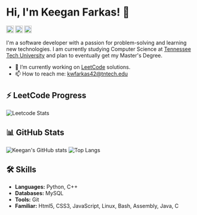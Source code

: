# Hi, I'm Keegan Farkas! 👋

[<img src='https://img.shields.io/badge/LinkedIn-0077B5?style=for-the-badge&logo=linkedin&logoColor=white' alt='linkedin' height='20'>](https://www.linkedin.com/in/keeganfarkas/) [<img src='https://img.shields.io/badge/Twitter-1DA1F2?style=for-the-badge&logo=twitter&logoColor=white' alt='twitter' height='20'>](https://twitter.com/keegan_5_) [<img src='https://img.shields.io/badge/Website-3b5998?style=for-the-badge&logo=google-chrome&logoColor=white' alt='website' height='20'>]([https://yourwebsite.com](https://keeganfarkas.github.io/))


I'm a software developer with a passion for problem-solving and learning new technologies. I am currently studying Computer Science at [Tennessee Tech University](https://www.tntech.edu/) and plan to eventually get my Master's Degree.

- 🔭 I’m currently working on [LeetCode](https://github.com/KeeganFarkas/LeetCode) solutions.
- 📫 How to reach me: kwfarkas42@tntech.edu

## ⚡ LeetCode Progress

![Leetcode Stats](https://leetcard.jacoblin.cool/KeeganF?theme=dark)

## 📊 GitHub Stats

![Keegan's GitHub stats](https://github-readme-stats.vercel.app/api?username=KeeganFarkas&show_icons=true&theme=radical)
![Top Langs](https://github-readme-stats.vercel.app/api/top-langs/?username=KeeganFarkas&layout=compact&theme=radical)

## 🛠️ Skills

- **Languages:** Python, C++
- **Databases:** MySQL
- **Tools:** Git
- **Familiar:** Html5, CSS3, JavaScript, Linux, Bash, Assembly, Java, C
